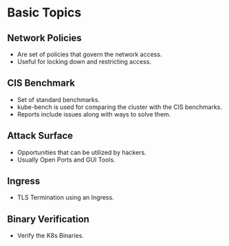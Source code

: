 # Basic Topics


## Network Policies
* Are set of policies that govern the network access.
* Useful for locking down and restricting access.

## CIS Benchmark
* Set of standard benchmarks.
* kube-bench is used for comparing the cluster with the CIS benchmarks.
* Reports include issues along with ways to solve them.

## Attack Surface
* Opportunities that can be utilized by hackers.
* Usually Open Ports and GUI Tools.

## Ingress
* TLS Termination using an Ingress.

## Binary Verification
* Verify the K8s Binaries.
